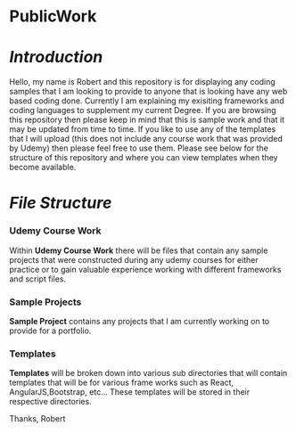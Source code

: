 # PublicWork

<em><h1>Introduction</h1></em>

Hello, my name is Robert and this repository is for displaying any coding samples that I am looking to provide to anyone that is looking have any web based coding done. Currently I am explaining my exisiting frameworks and coding languages to supplement my current Degree. If you are browsing this repository then please keep in mind that this is sample work and that it may be updated from time to time. If you like to use any of the templates that I will upload (this does not include any course work that was provided by Udemy) then please feel free to use them. Please see below for the structure of this repository and where you can view templates when they become available. 

<em><h1>File Structure </h1></em>

<h3><strong>Udemy Course Work</strong></h3>

  Within <strong>Udemy Course Work</strong> there will be files that contain any sample projects that were constructed during any udemy courses for either practice or to gain valuable experience working with different frameworks and script files.

<h3><strong>Sample Projects</strong></h3>

<strong>Sample Project</strong> contains any projects that I am currently working on to provide for a portfolio.

<h3><strong>Templates</strong></h3>
  
  <strong>Templates</strong> will be broken down into various sub directories that will contain templates that will be for various frame works such as React, AngularJS,Bootstrap, etc... These templates will be stored in their respective directories.
  
Thanks,
Robert
